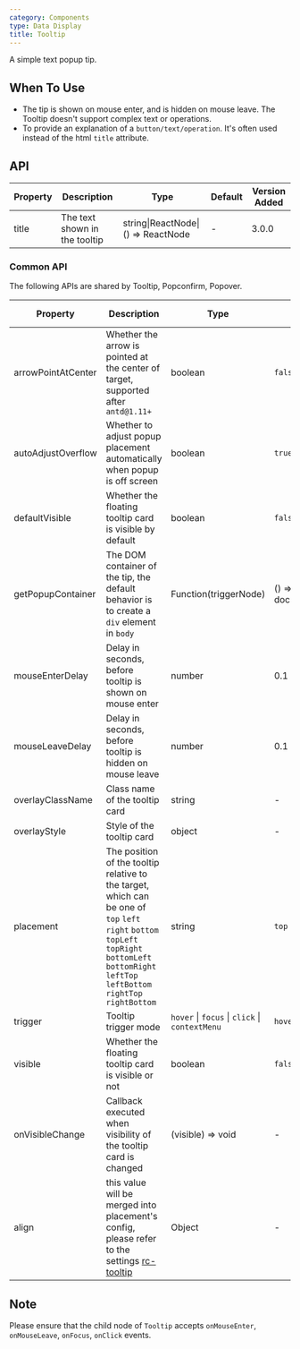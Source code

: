 ```yaml
---
category: Components
type: Data Display
title: Tooltip
---
```


A simple text popup tip.

## When To Use

- The tip is shown on mouse enter, and is hidden on mouse leave. The Tooltip doesn't support complex text or operations.
- To provide an explanation of a `button/text/operation`. It's often used instead of the html `title` attribute.

## API

| Property | Description | Type | Default | Version Added |
| --- | --- | --- | --- | --- |
| title | The text shown in the tooltip | string\|ReactNode\|() => ReactNode | - | 3.0.0 |

### Common API

The following APIs are shared by Tooltip, Popconfirm, Popover.

| Property | Description | Type | Default | Version Added |
| --- | --- | --- | --- | --- |
| arrowPointAtCenter | Whether the arrow is pointed at the center of target, supported after `antd@1.11+` | boolean | `false` | 3.0.0 |
| autoAdjustOverflow | Whether to adjust popup placement automatically when popup is off screen | boolean | `true` | 3.0.0 |
| defaultVisible | Whether the floating tooltip card is visible by default | boolean | `false` | 3.0.0 |
| getPopupContainer | The DOM container of the tip, the default behavior is to create a `div` element in `body` | Function(triggerNode) | () => document.body | 3.0.0 |
| mouseEnterDelay | Delay in seconds, before tooltip is shown on mouse enter | number | 0.1 | 3.0.0 |
| mouseLeaveDelay | Delay in seconds, before tooltip is hidden on mouse leave | number | 0.1 | 3.0.0 |
| overlayClassName | Class name of the tooltip card | string | - | 3.0.0 |
| overlayStyle | Style of the tooltip card | object | - | 3.0.0 |
| placement | The position of the tooltip relative to the target, which can be one of `top` `left` `right` `bottom` `topLeft` `topRight` `bottomLeft` `bottomRight` `leftTop` `leftBottom` `rightTop` `rightBottom` | string | `top` | 3.0.0 |
| trigger | Tooltip trigger mode | `hover` \| `focus` \| `click` \| `contextMenu` | `hover` | 3.0.0 |
| visible | Whether the floating tooltip card is visible or not | boolean | `false` | 3.0.0 |
| onVisibleChange | Callback executed when visibility of the tooltip card is changed | (visible) => void | - | 3.0.0 |
| align | this value will be merged into placement's config, please refer to the settings [rc-tooltip](https://github.com/react-component/tooltip) | Object | - | 3.10.0 |

## Note

Please ensure that the child node of `Tooltip` accepts `onMouseEnter`, `onMouseLeave`, `onFocus`, `onClick` events.
